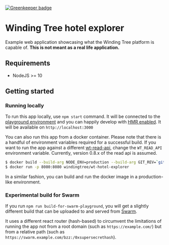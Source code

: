 [![Greenkeeper badge](https://badges.greenkeeper.io/windingtree/wt-hotel-explorer.svg)](https://greenkeeper.io/)

# Winding Tree hotel explorer

Example web application showcasing what the Winding Tree platform is capable of.
**This is not meant as a real life application.**

## Requirements

- NodeJS >= 10

## Getting started

### Running locally

To run this app locally, use `npm start` command. It will be connected to the
[playground environment](https://github.com/windingtree/wiki/blob/master/developer-resources.md#publicly-available-wt-deployments)
and you can happily develop with [HMR enabled](https://webpack.js.org/concepts/hot-module-replacement/).
It will be available on `http://localhost:3000`

You can also run this app from a docker container. Please note that there is
a handful of environment variables required for a successful build. If you want
to run the app against a different [wt-read-api](https://github.com/windingtree/wt-read-api),
change the `WT_READ_API` environment variable. Currently,
version 0.8.x of the read api is assumed.

```sh
$ docker build --build-arg NODE_ENV=production --build-arg GIT_REV=`git rev-parse --short HEAD` --build-arg WT_READ_API=https://playground-api.windingtree.com  -t windingtree/wt-hotel-explorer .
$ docker run -p 8080:8080 windingtree/wt-hotel-explorer
```

In a similar fashion, you can build and run the docker image in a production-like
environment.

### Experimental build for Swarm

If you run `npm run build-for-swarm-playground`, you will get
a slightly different build that can be uploaded to and served
from [Swarm](https://swarm-guide.readthedocs.io/en/latest/index.html).

It uses a different react router (hash-based) to circumvent the
limitations of running the app not from a root domain (such as `https://example.com/`)
but from a relative path (such as `https://swarm.example.com/bzz:/0xsupersecrethash`).
